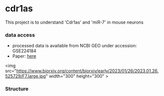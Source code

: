 # cdr1as

This project is to understand 'Cdr1as' and 'miR-7' in mouse neurons

### data access
* processed data is available from NCBI GEO under accession: GSE224184
* Paper: [here](https://www.biorxiv.org/content/10.1101/2023.01.26.525729v1)


<img src="https://www.biorxiv.org/content/biorxiv/early/2023/01/26/2023.01.26.525729/F7.large.jpg" width="300" height="300" \>

### Structure

 

